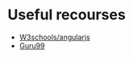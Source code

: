 # Useful recourses #

- [W3schools/angularjs](https://www.w3schools.com/angular/default.asp)
- [Guru99](https://www.guru99.com/angularjs-controller.html)
